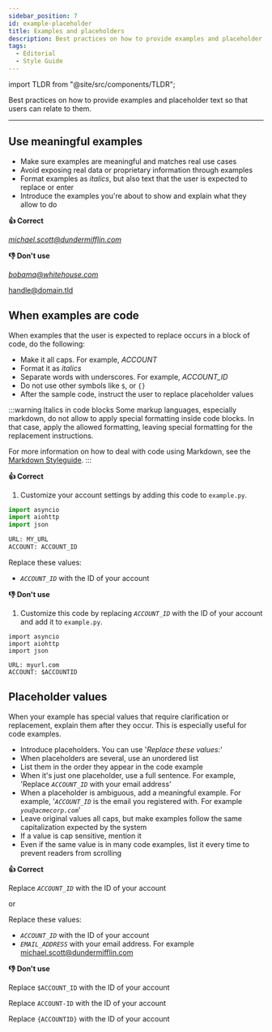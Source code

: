 ```yaml
---
sidebar_position: 7
id: example-placeholder
title: Examples and placeholders
description: Best practices on how to provide examples and placeholder text so that users can relate to them
tags:
  - Editorial
  - Style Guide
---
```


import TLDR from "@site/src/components/TLDR";

<TLDR>

Best practices on how to provide examples and placeholder text so that users can relate to them.

</TLDR>

---

## Use meaningful examples

- Make sure examples are meaningful and matches real use cases
- Avoid exposing real data or proprietary information through examples
- Format examples as *italics*, but also text that the user is expected to replace or enter
- Introduce the examples you're about to show and explain what they allow to do

**:thumbsup: Correct**

*michael.scott@dundermifflin.com*

**:thumbsdown: Don't use**

*bobama@whitehouse.com*

handle@domain.tld

## When examples are code

When examples that the user is expected to replace occurs in a block of code, do the following:

- Make it all caps. For example, *ACCOUNT*
- Format it as *italics*
- Separate words with underscores. For example, *ACCOUNT_ID*
- Do not use other symbols like `$`, or `{}`
- After the sample code, instruct the user to replace placeholder values

:::warning Italics in code blocks
Some markup languages, especially markdown, do not allow to apply special formatting inside code blocks.
In that case, apply the allowed formatting, leaving special formatting for the replacement instructions.

For more information on how to deal with code using Markdown, see the [Markdown Styleguide](https://ocular-d.github.io/styleguide-markdown/code.html "Link to ocular-d Markdown Styleguide").
:::

**:thumbsup: Correct**

1. Customize your account settings by adding this code to `example.py`.

```python {6}
import asyncio
import aiohttp
import json

URL: MY_URL
ACCOUNT: ACCOUNT_ID
```

Replace these values:

- *`ACCOUNT_ID`* with the ID of your account

**:thumbsdown: Don't use**

1. Customize this code by replacing *`ACCOUNT_ID`* with the ID of your account and add it to `example.py`.

```python{6}
import asyncio
import aiohttp
import json

URL: myurl.com
ACCOUNT: $ACCOUNTID
```

## Placeholder values

When your example has special values that require clarification or replacement, explain them after they occur.
This is especially useful for code examples.

- Introduce placeholders. You can use '*Replace these values:*'
- When placeholders are several, use an unordered list
- List them in the order they appear in the code example
- When it's just one placeholder, use a full sentence. For example, 'Replace *`ACCOUNT_ID`* with your email address'
- When a placeholder is ambiguous, add a meaningful example.
For example, '*`ACCOUNT_ID`* is the email you registered with.
For example *`you@acmecorp.com`*'
- Leave original values all caps, but make examples follow the same capitalization expected by the system
- If a value is cap sensitive, mention it
- Even if the same value is in many code examples, list it every time to prevent readers from scrolling

**:thumbsup: Correct**

Replace *`ACCOUNT_ID`* with the ID of your account

or

Replace these values:
- *`ACCOUNT_ID`* with the ID of your account
- *`EMAIL_ADDRESS`* with your email address. For example michael.scott@dundermifflin.com

**:thumbsdown: Don't use**

Replace `$ACCOUNT_ID` with the ID of your account

Replace `ACCOUNT-ID` with the ID of your account

Replace `{ACCOUNTID}` with the ID of your account
